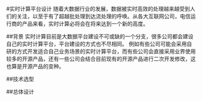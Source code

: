 #实时计算平台设计
随着大数据行业的发展，数据被实时高效的处理越来越受到人们的关注，以至于有了超越批处理到达流处理的呼唤。从各大互联网公司，电信运行商的产品来看，实时计算必将会在将来达到一个新的高度。

##背景
实时计算目前是大数据平台建设不可或缺的一个分支，很多公司都会建设自己的实时计算平台，平台建设的方式也不尽相同。
例如有些公司可能会采用自研的方式开发适合自己业务场景的实时计算平台，而有些公司会直接采用业界使用较多的开源产品，还有一些公司会结合目前现有的开源产品进行二次开发修改，这也算是开源产品的变种。

##技术选型

##总体设计